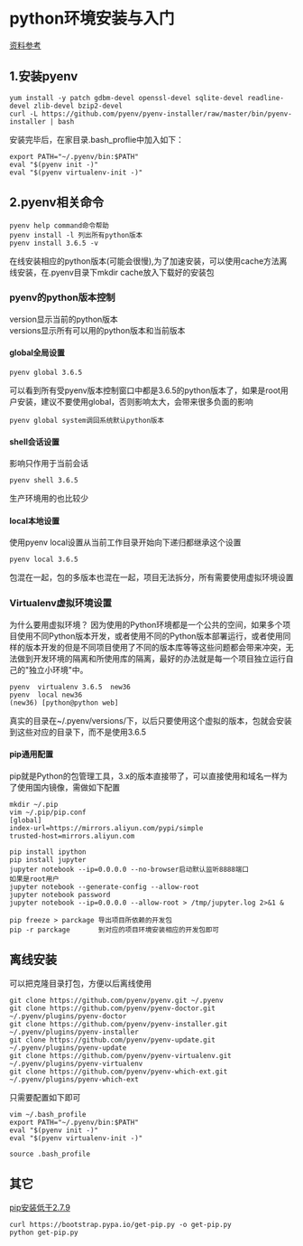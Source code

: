 # python环境安装与入门
[资料参考](https://github.com/pyenv/pyenv)  

## 1.安装pyenv

	yum install -y patch gdbm-devel openssl-devel sqlite-devel readline-devel zlib-devel bzip2-devel
	curl -L https://github.com/pyenv/pyenv-installer/raw/master/bin/pyenv-installer | bash
	
安装完毕后，在家目录.bash_proflie中加入如下：  

	export PATH="~/.pyenv/bin:$PATH"
	eval "$(pyenv init -)"
	eval "$(pyenv virtualenv-init -)"


## 2.pyenv相关命令

	pyenv help command命令帮助
	pyenv install -l 列出所有python版本
	pyenv install 3.6.5 -v
在线安装相应的python版本(可能会很慢),为了加速安装，可以使用cache方法离线安装，在.pyenv目录下mkdir cache放入下载好的安装包
	
### pyenv的python版本控制

version显示当前的python版本   
versions显示所有可以用的python版本和当前版本   

#### global全局设置

	pyenv global 3.6.5
可以看到所有受pyenv版本控制窗口中都是3.6.5的python版本了，如果是root用户安装，建议不要使用global，否则影响太大，会带来很多负面的影响  

	pyenv global system调回系统默认python版本

#### shell会话设置

影响只作用于当前会话   

	pyenv shell 3.6.5
生产环境用的也比较少

#### local本地设置

使用pyenv local设置从当前工作目录开始向下递归都继承这个设置  

	pyenv local 3.6.5  
包混在一起，包的多版本也混在一起，项目无法拆分，所有需要使用虚拟环境设置

### Virtualenv虚拟环境设置

为什么要用虚拟环境？
因为使用的Python环境都是一个公共的空间，如果多个项目使用不同Python版本开发，或者使用不同的Python版本部署运行，或者使用同样的版本开发的但是不同项目使用了不同的版本库等等这些问题都会带来冲突，无法做到开发环境的隔离和所使用库的隔离，最好的办法就是每一个项目独立运行自己的"独立小环境"中。

	pyenv  virtualenv 3.6.5  new36
	pyenv  local new36
	(new36) [python@python web]
真实的目录在~/.pyenv/versions/下，以后只要使用这个虚拟的版本，包就会安装到这些对应的目录下，而不是使用3.6.5
	
#### pip通用配置

pip就是Python的包管理工具，3.x的版本直接带了，可以直接使用和域名一样为了使用国内镜像，需做如下配置

	mkdir ~/.pip
	vim ~/.pip/pip.conf
	[global]
	index-url=https://mirrors.aliyun.com/pypi/simple
	trusted-host=mirrors.aliyun.com

	pip install ipython 
	pip install jupyter 
	jupyter notebook --ip=0.0.0.0 --no-browser启动默认监听8888端口
	如果是root用户
	jupyter notebook --generate-config --allow-root
	jupyter notebook password
	jupyter notebook --ip=0.0.0.0 --allow-root > /tmp/jupyter.log 2>&1 &
	
	pip freeze > parckage 导出项目所依赖的开发包
	pip -r parckage		  到对应的项目环境安装相应的开发包即可
	

## 离线安装

可以把克隆目录打包，方便以后离线使用   

	git clone https://github.com/pyenv/pyenv.git ~/.pyenv
	git clone https://github.com/pyenv/pyenv-doctor.git ~/.pyenv/plugins/pyenv-doctor
	git clone https://github.com/pyenv/pyenv-installer.git ~/.pyenv/plugins/pyenv-installer
	git clone https://github.com/pyenv/pyenv-update.git	~/.pyenv/plugins/pyenv-update
	git clone https://github.com/pyenv/pyenv-virtualenv.git	~/.pyenv/plugins/pyenv-virtualenv
	git clone https://github.com/pyenv/pyenv-which-ext.git	~/.pyenv/plugins/pyenv-which-ext
	
只需要配置如下即可   

	vim ~/.bash_profile
	export PATH="~/.pyenv/bin:$PATH"
	eval "$(pyenv init -)"
	eval "$(pyenv virtualenv-init -)"
	
	source .bash_profile
	
## 其它
[pip安装低于2.7.9](https://pypi.org/project/pip/)  

	curl https://bootstrap.pypa.io/get-pip.py -o get-pip.py
	python get-pip.py
